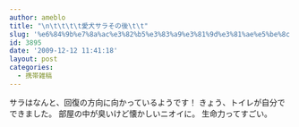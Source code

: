 ```yaml
---
author: ameblo
title: "\n\t\t\t\t愛犬サラその後\t\t"
slug: '%e6%84%9b%e7%8a%ac%e3%82%b5%e3%83%a9%e3%81%9d%e3%81%ae%e5%be%8c'
id: 3895
date: '2009-12-12 11:41:18'
layout: post
categories:
  - 携帯雑稿
---
```


サラはなんと、回復の方向に向かっているようです！ きょう、トイレが自分でできました。 部屋の中が臭いけど懐かしいニオイに。 生命力ってすごい。